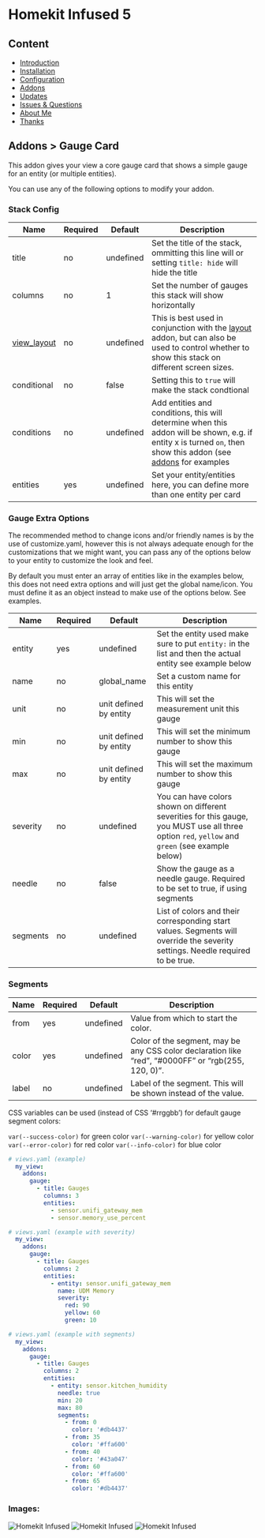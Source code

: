# Homekit Infused 5

## Content
- [Introduction](../index.md)
- [Installation](../installation.md)
- [Configuration](../configuration.md)
- [Addons](../addons.md)
- [Updates](../updates.md)
- [Issues & Questions](../issues.md)
- [About Me](../about.md)
- [Thanks](../thanks.md)

## Addons > Gauge Card

This addon gives your view a core gauge card that shows a simple gauge for an entity (or multiple entities).

You can use any of the following options to modify your addon.

### Stack Config

| Name | Required | Default | Description |
|----------------------------------|-------------|----------------------|-----------------------------------------------------------------------------------------------------------------------------------------------------------------------------------|
| title | no | undefined | Set the title of the stack, ommitting this line will or setting `title: hide` will hide the title |
| columns | no | 1 | Set the number of gauges this stack will show horizontally |
| [view_layout](layout.md#view-layout) | no | undefined | This is best used in conjunction with the [layout](layout.md#view-layout) addon, but can also be used to control whether to show this stack on different screen sizes. |
| conditional | no | false | Setting this to `true` will make the stack condtional |
| conditions | no | undefined | Add entities and conditions, this will determine when this addon will be shown, e.g. if entity x is turned `on`, then show this addon (see [addons](../addons.md) for examples |
| entities | yes | undefined | Set your entity/entities here, you can define more than one entity per card |

### Gauge Extra Options
The recommended method to change icons and/or friendly names is by the use of customize.yaml, however this is not always adequate enough for the customizations that we might want, you can pass any of the options below to your entity to customize the look and feel.

By default you must enter an array of entities like in the examples below, this does not need extra options and will just get the global name/icon.
You must define it as an object instead to make use of the options below. See examples.

| Name | Required | Default | Description |
|----------------------------------|-------------|----------------------|-----------------------------------------------------------------------------------------------------------------------------------------------------------------------------------|
| entity | yes | undefined | Set the entity used make sure to put `entity:` in the list and then the actual entity see example below |
| name | no | global_name | Set a custom name for this entity |
| unit | no | unit defined by entity | This will set the measurement unit this gauge |
| min | no | unit defined by entity | This will set the minimum number to show this gauge |
| max | no | unit defined by entity | This will set the maximum number to show this gauge |
| severity | no | undefined | You can have colors shown on different severities for this gauge, you MUST use all three option `red`, `yellow` and `green` (see example below) |
| needle | no | false | Show the gauge as a needle gauge. Required to be set to true, if using segments |
| segments | no | undefined | List of colors and their corresponding start values. Segments will override the severity settings. Needle required to be true. |

### Segments

| Name | Required | Default | Description |
|----------------------------------|-------------|----------------------|-----------------------------------------------------------------------------------------------------------------------------------------------------------------------------------|
| from | yes | undefined | Value from which to start the color. |
| color | yes | undefined | Color of the segment, may be any CSS color declaration like “red”, “#0000FF” or “rgb(255, 120, 0)”. |
| label | no | undefined | Label of the segment. This will be shown instead of the value. |

CSS variables can be used (instead of CSS ‘#rrggbb’) for default gauge segment colors:

`var(--success-color)` for green color
`var(--warning-color)` for yellow color
`var(--error-color)` for red color
`var(--info-color)` for blue color


```yaml
# views.yaml (example)
  my_view:
    addons:
      gauge:
        - title: Gauges
          columns: 3
          entities:
            - sensor.unifi_gateway_mem
            - sensor.memory_use_percent
``` 
```yaml
# views.yaml (example with severity)
  my_view:
    addons:
      gauge:
        - title: Gauges
          columns: 2
          entities:
            - entity: sensor.unifi_gateway_mem
              name: UDM Memory
              severity:
                red: 90
                yellow: 60
                green: 10
```
```yaml
# views.yaml (example with segments)
  my_view:
    addons:
      gauge:
        - title: Gauges
          columns: 2
          entities:
            - entity: sensor.kitchen_humidity
              needle: true
              min: 20
              max: 80
              segments:
                - from: 0
                  color: '#db4437'
                - from: 35
                  color: '#ffa600'
                - from: 40
                  color: '#43a047'
                - from: 60
                  color: '#ffa600'
                - from: 65
                  color: '#db4437'
```

### Images:

![Homekit Infused](../images/hki-gauge.png)
![Homekit Infused](https://www.home-assistant.io/images/dashboards/gauge_card.gif)
![Homekit Infused](https://www.home-assistant.io/images/dashboards/gauge_segments.png)

